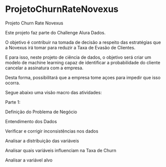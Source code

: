 # ProjetoChurnRateNovexus
Projeto Churn Rate Novexus 

Este projeto faz parte do Challenge Alura Dados.

O objetivo é contribuir na tomada de decisão a respeito das estratégias que a Novexus irá tomar para reduzir a Taxa de Evasão de Clientes.

E para isso, neste projeto de ciência de dados, o objetivo será criar um modelo de machine learning capaz de identificar a probabilidade do cliente cancelar a assinatura com a empresa.

Desta forma, possibilitará que a empresa tome açoes para impedir que isso ocorra.

Segue abaixo uma visão macro das atividades:

Parte 1:

Definição do Problema de Negócio

Entendimento dos Dados

Verificar e corrigir inconsistências nos dados

Analisar a distribuição das variáveis

Analisar quais variáveis influenciam na Taxa de Churn

Analisar a variável alvo
